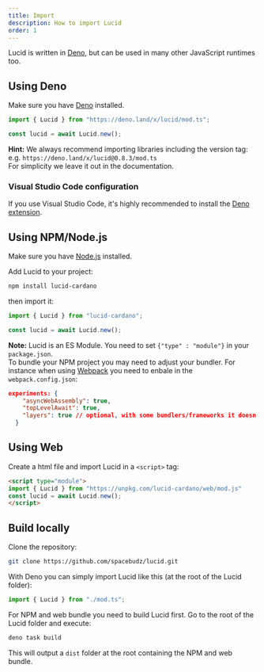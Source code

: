 ```yaml
---
title: Import
description: How to import Lucid
order: 1
---
```


Lucid is written in [Deno](https://deno.land/), but can be used in many other
JavaScript runtimes too.

## Using Deno

Make sure you have
[Deno](https://deno.land/manual@v1.29.1/getting_started/installation) installed.

```js
import { Lucid } from "https://deno.land/x/lucid/mod.ts";

const lucid = await Lucid.new();
```

**Hint:** We always recommend importing libraries including the version tag:\
e.g. `https://deno.land/x/lucid@0.8.3/mod.ts`\
For simplicity we leave it out in the documentation.

### Visual Studio Code configuration

If you use Visual Studio Code, it's highly recommended to install the
[Deno extension](https://marketplace.visualstudio.com/items?itemName=denoland.vscode-deno).

## Using NPM/Node.js

Make sure you have [Node.js](https://nodejs.org/en/) installed.

Add Lucid to your project:

```sh
npm install lucid-cardano
```

then import it:

```js
import { Lucid } from "lucid-cardano";

const lucid = await Lucid.new();
```

**Note:** Lucid is an ES Module. You need to set `{"type" : "module"}` in your
`package.json`.\
To bundle your NPM project you may need to adjust your bundler. For instance
when using [Webpack](https://webpack.js.org/) you need to enbale in the
`webpack.config.json`:

```json
experiments: {
    "asyncWebAssembly": true,
    "topLevelAwait": true,
    "layers": true // optional, with some bundlers/frameworks it doesn't work without
  }
```

## Using Web

Create a html file and import Lucid in a `<script>` tag:

```html
<script type="module">
import { Lucid } from "https://unpkg.com/lucid-cardano/web/mod.js"
const lucid = await Lucid.new();
</script>
```

## Build locally

Clone the repository:

```sh
git clone https://github.com/spacebudz/lucid.git
```

With Deno you can simply import Lucid like this (at the root of the Lucid
folder):

```js
import { Lucid } from "./mod.ts";
```

For NPM and web bundle you need to build Lucid first. Go to the root of the
Lucid folder and execute:

```sh
deno task build
```

This will output a `dist` folder at the root containing the NPM and web bundle.
